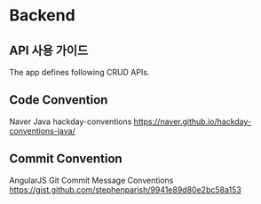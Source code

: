 # Backend

## API 사용 가이드
The app defines following CRUD APIs.

## Code Convention
Naver Java hackday-conventions 
https://naver.github.io/hackday-conventions-java/

## Commit Convention
AngularJS Git Commit Message Conventions
https://gist.github.com/stephenparish/9941e89d80e2bc58a153
